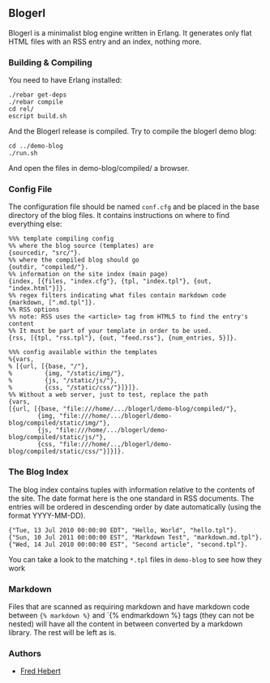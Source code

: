 ## Blogerl ##

Blogerl is a minimalist blog engine written in Erlang. It generates only flat HTML files with an RSS entry and an index, nothing more.

### Building & Compiling ###

You need to have Erlang installed:

	./rebar get-deps
	./rebar compile
	cd rel/
	escript build.sh

And the Blogerl release is compiled. Try to compile the blogerl demo blog:

	cd ../demo-blog
	./run.sh

And open the files in demo-blog/compiled/ a browser.

### Config File ###

The configuration file should be named `conf.cfg` and be placed in the base directory of the blog files. It contains instructions on where to find everything else:

	%%% template compiling config
	%% where the blog source (templates) are
	{sourcedir, "src/"}.
	%% where the compiled blog should go
	{outdir, "compiled/"}. 
	%% information on the site index (main page)
	{index, [{files, "index.cfg"}, {tpl, "index.tpl"}, {out, "index.html"}]}.
	%% regex filters indicating what files contain markdown code
	{markdown, [".md.tpl"]}.
	%% RSS options
	%% note: RSS uses the <article> tag from HTML5 to find the entry's content
	%% It must be part of your template in order to be used.
	{rss, [{tpl, "rss.tpl"}, {out, "feed.rss"}, {num_entries, 5}]}.
	
	%%% config available within the templates
	%{vars,
	% [{url, [{base, "/"},
	%         {img, "/static/img/"},
	%         {js, "/static/js/"},
	%         {css, "/static/css/"}]}]}.
	%% Without a web server, just to test, replace the path
	{vars,
	[{url, [{base, "file:///home/.../blogerl/demo-blog/compiled/"},
			{img, "file:///home/.../blogerl/demo-blog/compiled/static/img/"},
			{js, "file:///home/.../blogerl/demo-blog/compiled/static/js/"},
			{css, "file:///home/..,/blogerl/demo-blog/compiled/static/css/"}]}]}.


### The Blog Index ###

The blog index contains tuples with information relative to the contents of the site. The date format here is the one standard in RSS documents. The entries will be ordered in descending order by date automatically (using the format YYYY-MM-DD).

	{"Tue, 13 Jul 2010 00:00:00 EDT", "Hello, World", "hello.tpl"}.
	{"Sun, 10 Jul 2011 00:00:00 EST", "Markdown Test", "markdown.md.tpl"}.
	{"Wed, 14 Jul 2010 00:00:00 EST", "Second article", "second.tpl"}.

You can take a look to the matching `*.tpl` files in `demo-blog` to see how they work

### Markdown ###

Files that are scanned as requiring markdown and have markdown code between `{% markdown %}` and `{% endmarkdown %} tags (they can not be nested) will have all the content in between converted by a markdown library. The rest will be left as is.

### Authors ###

- [Fred Hebert](http://ferd.ca)
